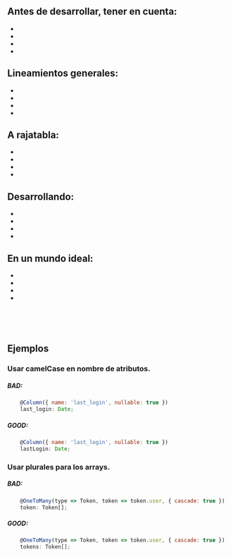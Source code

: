 ## Antes de desarrollar, tener en cuenta:
-

-

-

-

## Lineamientos generales:

-

-

-

-


## A rajatabla:

-

-

-

-


## Desarrollando:

-

-

-

-

## En un mundo ideal:

-

-

-

-

<br />
<br />
<br />

## Ejemplos

### Usar camelCase en nombre de atributos.
##### BAD:
```javascript
    @Column({ name: 'last_login', nullable: true })
    last_login: Date;
```

##### GOOD:
```javascript
    @Column({ name: 'last_login', nullable: true })
    lastLogin: Date;
```

### Usar plurales para los arrays.
##### BAD:
```javascript
    @OneToMany(type => Token, token => token.user, { cascade: true })
    token: Token[];
```

##### GOOD:
```javascript
    @OneToMany(type => Token, token => token.user, { cascade: true })
    tokens: Token[];
```

